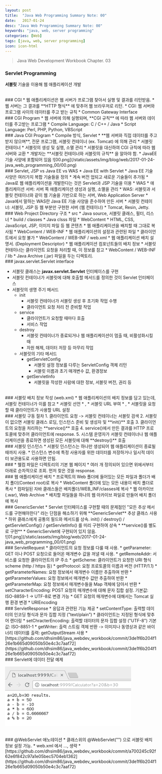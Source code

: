 ```yaml
---
layout: post
title:  "Java Web Programming Summary Note: 00"
date:   2017-01-24
desc: "Java Web Programming Summary Note: 00"
keywords: "java, web, server programming"
categories: [Web]
tags: [java, web, server programming]
icon: icon-html
---
```


> Java Web Development Workbook Chapter. 03

### Servlet Programming
**서블릿** 기술을 이용해 웹 애플리케이션 개발

<br>
### CGI
* 웹 애플리케이션은 웹 서버가 프로그램 찾아서 실행 및 결과를 리턴받음.
* 웹 서버는 그 결과를 **HTTP 형식** 에 맞추어 웹 브라우저로 리턴.
* CGI: 웹 서버와 프로그램 사이의 데이터를 주고 받는 규칙
  * Common Gateway Interface
<br>
### CGI Program
* 웹 서버에 의해 실행되며, **CGI 규칙** 에 따라 웹 서버와 데이터를 주고받는 프로그램
* Compile Language: C / C++ / Java
* Script Language: Perl, PHP, Python, VBScript

<br>
### Java CGI Program
* Compile 방식, Servlet
* **웹 서버와 직접 데이터를 주고 받지 않으며**, 전문 프로그램, 서블릿 컨테이너 (ex. Tomcat) 에 의해 관리
* 서블릿 컨테이너
  * 서블릿의 생성 및 실행, 소멸 관리
  * 서블릿을 대신하여 CGI 규칙에 따라 웹 서버와 교환
  * 개발자는 **서블릿 컨테이너와 서블릿의 규칙** 을 알아야 함.
      * JavaEE 기술 사양에 포함되어 있음
       ![00.png](/static/assets/img/blog/web/2017-01-24-java_web_programming_00/00.png)

<br>       
### Servlet, JSP vs Java EE vs WAS
* Java EE with Servlet
  * Java EE 기술 사양은 여러가지 복합 기술들을 정의
  * 계속 버전 업되고 새로운 기술들이 추가됨
  * Java로 웹 애플리케이션을 개발한다는 것은 Servlet과 JSP 기술을 이용
* WAS
  * 애플리케이션 서버: 서버 쪽 애플리케이션 생성과 실행, 소멸을 관리
  * WAS: 서블릿과 서블릿 컨테이너와 같이 웹 기술을 기반으로 하는 서버, Web Application Server
    * Java에서 말하는 WAS란 Java EE 기술 사양을 준수하여 만든 서버
  * 서블릿 컨테이너: 서블릿, JSP 등 웹 부분만 구현한 서버 (웹 컨테이너)
    * Tomcat, Resin, Jetty.

<br>
### Web Project Directory 구조
* src
  * Java source, 서블릿 클래스, 필터, 리스너
* build / classes
  * Java clsss 파일
* WebContent
  * HTML, CSS, JavaScript, JSP, 이미지 파일 등 웹 콘텐츠
  * 웹 애플리케이션을 배치할 때 그대로 복사됨
* WebContent / WEB-INF
  * 웹 애플리케이션의 설정과 관련된 파일
  * 클라이언트에서 요청 불가
* WebContent / WEB-INF / web.xml
  * 웹 애플리케이션 배치 설명서. (Deployment Descriptor)
  * 웹 애플리케이션 컴포넌트들의 배치 정보
  * 서블릿 컨테이너는 클라이언트 요청을 처리할 때, 이 정보를 참고
* WebContent / WEB-INF / lib
  * Java Archive (.jar) 파일을 두는 디렉토리.

<br>
### javax.servlet.Servlet interface

* 서블릿 클래스는 **javax.servlet.Servlet** 인터페이스를 구현
* 서블릿 컨테이너가 서블릿에 대해 호출할 메서드를 정의한 것이 Servlet 인터페이스
* 서블릿의 생명 주기 메서드
  * init
    * 서블릿 컨테이너가 서블릿 생성 후 초기화 작업 수행
    * 클라이언트 요청 처리 전 준비할 작업
  * service
    * 클라이언트가 요청할 때마다 호출
    * 서비스 작업
  * destroy
    * 서블릿 컨테이너가 종료되거나 웹 애플리케이션이 멈출 때, 비활성화시킬 때
    * 자원 해제, 데이터 저장 등 마무리 작업
  * 서블릿의 기타 메서드
    * getServletConfig
      * 서블릿 설정 정보를 다루는 ServletConfig 객체 리턴
      * 서블릿 이름과 초기 매개변수 값, 환경정보
    * getServletInfo
      * 서블릿을 작성한 사람에 대한 정보, 서블릿 버전, 권리 등

<br>
### 서블릿 배치 정보 작성 (web.xml)
* 웹 애플리케이션의 배치 정보를 담고 있는데, 서블릿 컨테이너가 이를 참고
* 서블릿 선언 <servlet></servlet>
  * <servlet-name>, <servlet-class>
* 서블릿 URL 부여 <servlet-mapping></servlet-mapping>
  * <servlet-name>, <url-pattern>
  * 서블릿을 요청할 때 클라이언트가 사용할 URL 설정

<br>
### 서블릿 구동 절차
1. 클라이언트 요청 -> 서블릿 컨테이너는 서블릿 검색
2. 서블릿이 없으면 서블릿 클래스 로딩, 인스턴스 준비 및 생성자 및 **init()** 호출
3. 클라이언트의 요청을 처리하는 **service()** 호출
4. service()에서 만든 결과를 HTTP 프로토콜에 맞추어 클라이언트에 response.
5. 시스템 운영자가 서블릿 컨테이너나 웹 애플리케이션을 종료하면 생성된 모든 서블릿에 대해 **destroy()** 호출

<br>
### 서블릿 인스턴스
* 서블릿 인스턴스는 하나만 생성되어 웹 애플리케이션이 종료될 때까지 사용.
* 인스턴스 변수에 특정 사용자를 위한 데이터를 저장하거나 일시적 데이터 보관용도로 사용하면 안됨.

<br>
### <welcome-file>
* 웰컴 파일은 디렉토리의 기본 웹 페이지
* 여러 개 정의되어 있으면 위에서부터 아래로 순차적으로 조회. 먼저 찾은 것을 response.

<br>
### 웹 애플리케이션 배치
* 프로젝트의 Web 폴더에 들어있는 모든 파일과 폴더가 배치 폴더(Context root)로 복사
  * WebContent 폴더에 있는 모든 내용이 배치 폴더로 폭사
  * 컴파일된 자바 클래스들은 배치폴더/WEB_INF/classes에 복사
* 웹 아카이브 (.war), Web Archive
  * 배치할 파일들을 하나의 웹 아카이브 파일로 만들어 배치 폴더에 복사

<br>
### GenericServlet
* Servlet 인터페이스를 구현할 때의 문제점인 "모든 추상 메서드를 구현해야한다" 라는 단점을 해소하기 위해 **GenericServlet** 추상 클래스 사용
* 하위 클래스에게 공통의 필드와 메서드를 상속.
init() / destroy() / getServletConfig() / getServletInfo() 를 미리 구현하여 상속
* **service()를 별도로 구현**
  * GenericServlet에 구현되어 있지 않음.
  <br>
  ![01.png](/static/assets/img/blog/web/2017-01-24-java_web_programming_00/01.png)

<br>
### ServletRequest
* 클라이언트의 요청 정보를 다룰 때 사용.
* getParameter: GET 이나 POST 요청으로 들어온 매개변수 값을 꺼낼 때 사용.
* getRemoteAddr: 서비스를 요청한 클라이언트의 IP 주소
* getScheme: 클라이언트가 요청한 URI 형식 scheme (http / https 등)
* getProtocol: 요청 프로토콜의 이름과 버전 (HTTP/1.1)
* getParameterNames: 요청 정보에서 매개변수 이름만 추출하여 반환
* getParameterValues: 요청 정보에서 매개변수 값만 추출하여 반환
* getParameterMap: 요청 정보에서 매개변수들을 Map 객체에 담아서 반환
* setCharacterEncoding: POST 요청의 매개변수에 대해 문자 집합 설정.
기본값: ISO-8859-1 -> UTF-8로 변경 가능
  * GET 요청의 매개변수에 대해서는 Tomcat 실행 환경 변경
    * URIEncoding

<br>
### ServletResponse
* 응답과 관련된 기능 제공
* setContentType: 출력할 데이터의 인코딩 형식과 문자 집합 지정 ("text/plain”)
  * 클라이언트는 지정된 형식에 맞추어 렌더링
* setChracterEncoding: 출력할 데이터의 문자 집합 설정 ("UTF-8")
기본값: ISO-8851-1
* getWriter: 출력 스트림 객체 반환
-> 이미지나 동영상과 같은 바이너리 데이터를 출력: getOutputStream 사용
* [https://github.com/dhsim86/java_webdev_workbook/commit/3de1f6b204f126e1b665d09050b50e4c3c7aaf72](https://github.com/dhsim86/java_webdev_workbook/commit/3de1f6b204f126e1b665d09050b50e4c3c7aaf72)

<br>
### Servlet에 데이터 전달 예제

![02.png](/static/assets/img/blog/web/2017-01-24-java_web_programming_00/02.png)

<br>
### @WebServlet 애노테이션
* 클래스위의 @WebServlet("") 으로 서블릿 배치 정보 설정 가능.
  * web.xml 에서 <servlet>…</servlet>, <servlet-mapping></servlet-mapping> 생략
* [https://github.com/dhsim86/java_webdev_workbook/commit/a700245c92f62e6f842c97a1e05bec5704eb1362](https://github.com/dhsim86/java_webdev_workbook/commit/3de1f6b204f126e1b665d09050b50e4c3c7aaf72)
